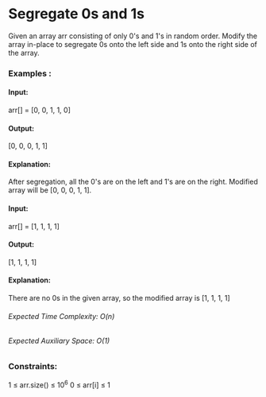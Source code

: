 # Segregate 0s and 1s
Given an array arr consisting of only 0's and 1's in random order. Modify the array in-place to segregate 0s onto the left side and 1s onto the right side of the array.

### Examples :
#### Input: 
arr[] = [0, 0, 1, 1, 0]
#### Output:
[0, 0, 0, 1, 1]
#### Explanation:
After segregation, all the 0's are on the left and 1's are on the right. Modified array will be [0, 0, 0, 1, 1].

#### Input:
arr[] = [1, 1, 1, 1]
#### Output:
[1, 1, 1, 1]
#### Explanation:
There are no 0s in the given array, so the modified array is [1, 1, 1, 1]

###### Expected Time Complexity: O(n)
###### Expected Auxiliary Space: O(1)

### Constraints:
1 ≤ arr.size() ≤ $`10^6`$
0 ≤ arr[i] ≤ 1

